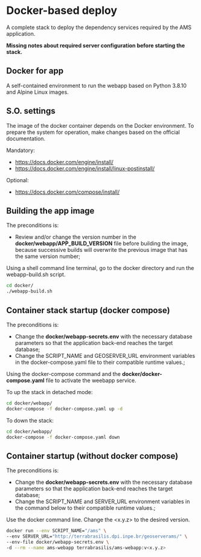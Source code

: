 # Docker-based deploy

A complete stack to deploy the dependency services required by the AMS application.

**Missing notes about required server configuration before starting the stack.**

## Docker for app

A self-contained environment to run the webapp based on Python 3.8.10 and Alpine Linux images.

## S.O. settings

The image of the docker container depends on the Docker environment. To prepare the system for operation, make changes based on the official documentation.

Mandatory:
 - https://docs.docker.com/engine/install/
 - https://docs.docker.com/engine/install/linux-postinstall/

Optional:
 - https://docs.docker.com/compose/install/


## Building the app image

The preconditions is:
 - Review and/or change the version number in the **docker/webapp/APP_BUILD_VERSION** file before building the image, because successive builds will overwrite the previous image that has the same version number;

Using a shell command line terminal, go to the docker directory and run the webapp-build.sh script.

```sh
cd docker/
./webapp-build.sh
```

## Container stack startup (docker compose)

The preconditions is:
 - Change the **docker/webapp-secrets.env** with the necessary database parameters so that the application back-end reaches the target database;
 - Change the SCRIPT_NAME and GEOSERVER_URL environment variables in the docker-compose.yaml file to their compatible runtime values.;

Using the docker-compose command and the **docker/docker-compose.yaml** file to activate the weebapp service.

To up the stack in detached mode:
```sh
cd docker/webapp/
docker-compose -f docker-compose.yaml up -d
```

To down the stack:
```sh
cd docker/webapp/
docker-compose -f docker-compose.yaml down
```

## Container startup (without docker compose)

The preconditions is:
 - Change the **docker/webapp-secrets.env** with the necessary database parameters so that the application back-end reaches the target database;
 - Change the SCRIPT_NAME and SERVER_URL environment variables in the command below to their compatible runtime values.;

Use the docker command line. Change the <x.y.z> to the desired version.

```sh
docker run --env SCRIPT_NAME="/ams" \
--env SERVER_URL="http://terrabrasilis.dpi.inpe.br/geoserverams/" \
--env-file docker/webapp-secrets.env \
-d --rm --name ams-webapp terrabrasilis/ams-webapp:v<x.y.z>
```